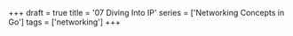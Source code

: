+++
draft = true
title = '07 Diving Into IP'
series = ['Networking Concepts in Go']
tags = ['networking']
+++